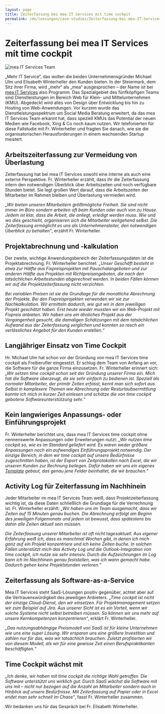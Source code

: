 ```yaml
---
layout: page
title: Zeiterfassung bei mea IT Services mit time cockpit
permalink: /de/loesungen/case-studies/Zeiterfassung-bei-mea-IT-Services-mit-time-cockpit/
---
```


<h1>Zeiterfassung bei mea IT Services mit time cockpit</h1><p>
  <img src="{{site.baseurl}}/content/images/customer_solutions/case-studies/mea-it/mea-it-services-team.png" alt="mea IT Services Team" title="mea IT Services Team" />
</p><p>„Mehr IT Service“, das wollen die beiden Unternehmensgründer Michael Ulm und Elisabeth Winterheller den Kunden bieten. In der Steiermark, dem Sitz ihrer Firma, wird „mehr“ als „mea“ ausgesprochen – der Name ist bei <a href="http://www.mea-it.com/" title="mea IT Services" target="_blank">mea IT Services</a> also Programm. Das Spezialgebiet des fünfköpfigen Teams sind Dienstleistungen im Bereich Web für Klein- und Mittelunternehmen (KMU). Abgedeckt wird alles von Design über Entwicklung bis hin zu Hosting von Web-Anwendungen. Vor kurzem wurde das Dienstleistungsspektrum um Social Media Beratung erweitert, da das mea IT Services Team erkannt hat, dass speziell KMUs das Potential der neuen Medien wie Facebook, Xing &amp; Co noch kaum nutzen. Wir telefonierten für diese Fallstudie mit Fr. Winterheller und fragten Sie danach, wie sie die organisatorischen Herausforderungen in einem wachsenden Startup meistert.</p><h2>Arbeitszeiterfassung zur Vermeidung von Überlastung</h2><p>Zeiterfassung hat bei mea IT Services sowohl eine interne als auch eine externe Perspektive. Fr. Winterheller erzählt, dass ihr die Zeiterfassung intern den notwendigen Überblick über Arbeitszeiten und noch verfügbare Stunden bietet. Sie legt großen Wert darauf, dass die Arbeitszeiten der Mitarbeiter im Rahmen bleiben und Überlastung vermieden wird.</p><p>
  <em>„Wir bieten unseren Mitarbeitern größtmögliche Freiheit. Sie sind nicht immer im Büro sondern arbeiten oft beim Kunden oder auch von zu Hause. Jedem ist klar, dass die Arbeit, die anliegt, erledigt werden muss. Wie und wo dies geschieht, organisieren sich die Mitarbeiter weitgehend selbst. Die Zeiterfassung ermöglicht es uns als Unternehmensleiter, den notwendigen Überblick zu behalten“</em>, erzählt Fr. Winterheller.</p><h2>Projektabrechnung und -kalkulation</h2><p>Der zweite, wichtige Anwendungsbereich der Zeiterfassungsdaten ist die Projektabrechnung. Fr. Winterheller berichtet: <em>„Unser Geschäft besteht in etwa zur Hälfte aus Fixpreisprojekten mit Pauschalangeboten und zur anderen Hälfte aus Projekten mit Richtpreisangeboten, die nach den tatsächlichen Arbeitsstunden abgerechnet werden. In beiden Fällen können wir auf die Projektzeiterfassung nicht verzichten.</em></p><p>
  <em>Bei variablen Preisen ist sie die Grundlage für die monatliche Abrechnung der Projekte. Bei den Fixpreisprojekten verwenden wir sie zur Nachkalkulation. Wir ermitteln dadurch, wie gut wir in dem jeweiligen Projekt geschätzt haben. Erst heute wieder mussten wir ein Web-Projekt mit Fixpreis anbieten. Wir haben uns ein ähnliches Projekt aus der Vergangenheit gesucht, die damaligen Schätzungen mit dem tatsächlichen Aufwand aus der Zeiterfassung verglichen und konnten so rasch ein verlässliches Angebot für den Kunden erstellen.“</em>
</p><h2>Langjähriger Einsatz von Time Cockpit </h2><p>Hr. Michael Ulm hat schon vor der Gründung von mea IT Services time cockpit als Freiberufler eingesetzt. Er schlug dem Team von Anfang an vor, die Software für die ganze Firma einzusetzen. Fr. Winterheller erinnert sich: <em>„Wir setzen time cockpit schon seit der Gründung unserer Firma ein. Mich hat die Software überzeugt, da sie sehr einfach zu bedienen ist. Speziell als normaler Mitarbeiter, der primär Zeiten erfasst, kennt man sich sofort aus. Selbst in komplexere Themen wie Abrechnung oder Resturlaubsermittlung konnte ich mich in kurzer Zeit einlesen und schätze die von time cockpit gebotene Softwareunterstützung sehr.“</em></p><h2>Kein langwieriges Anpassungs- oder Einführungsprojekt</h2><p>Fr. Winterheller berichtet uns, dass mea IT Services time cockpit ohne nennenswerte Anpassungen oder Erweiterungen nutzt: <em>„Wir nutzen time cockpit so, wie es im Standard geliefert wird. Es waren weder größere Anpassungen noch ein aufwendiges Einführungsprojekt notwendig. Der einzige Bereich, in dem wir time cockpit auf unsere Bedürfnisse zugeschnitten haben, ist der Export von Zeitprotokollen nach Excel, die wir unseren Kunden zur Rechnung beilegen. Dafür haben wir uns ein eigenes <a href="http://www.timecockpit.com/tour/reporting" title="Excel Template für time cockpit" target="_blank">Template</a> gebaut, das genau jene Felder beinhaltet, die wir brauchen.“</em></p><h2>Activity Log für Zeiterfassung im Nachhinein</h2><p>Jeder Mitarbeiter im mea IT Services Team weiß, dass Projektzeiterfassung wichtig ist, da diese Daten schließlich die Grundlage für die Verrechnung ist. Fr. Winterheller erzählt: <em>„Wir haben uns im Team ausgemacht, dass wir Zeiten auf 15 Minuten genau buchen. Die Abrechnung erfolgt am Beginn des jeweiligen Folgemonats und jedem ist bewusst, dass spätestens bis dahin alle Zeiten aktuell sein müssen.</em></p><p>
  <em>Die Zeiterfassung unserer Mitarbeiter ist oft nicht tagesaktuell. Aus eigener Erfahrung weiß ich, dass es manchmal Wochen gibt, in denen ich mich ganz auf ein Projekt konzentriere und ich keine Zeiten buche. In solchen Fällen unterstützt mich das Activity Log und die Outlook-Integration von time cockpit, ich nutze sie sehr intensiv. Durch die Aufzeichnungen im Log kann ich im Nachhinein genau feststellen, was ich wann gemacht habe. Dadurch gehen keine Projektstunden verloren.“</em>
</p><h2>Zeiterfassung als Software-as-a-Service</h2><p>Mea IT Services steht SaaS-Lösungen positiv gegenüber, achtet aber auf die Vertrauenswürdigkeit des jeweiligen Anbieters. <em>„Time cockpit ist nicht der einzige Cloud-Dienst, den wir einsetzen. Für Projektmanagement setzen wir zum Beispiel auf Jira. Aus unserer Sicht ist es ein Vorteil, wenn wir solche Systeme nicht selbst betreiben müssen. So können wir uns mehr auf unsere Kernkompetenzen konzentrieren“</em>, erklärt Fr. Winterheller.</p><p>
  <em>„Das nutzungsabhängige Preismodell von SaaS ist für kleine Unternehmen wie uns eine super Lösung. Wir ersparen uns eine größere Investition und zahlen nur für das, was wir tatsächlich brauchen. Zuletzt profitierten wir von diesem Modell, als wir für eine gewisse Zeit einen Berufspraktikanten beschäftigten.“</em>
</p><h2>Time Cockpit wächst mit</h2><p>
  <em>„Ich denke, wir haben mit time cockpit die richtige Wahl getroffen. Die Software unterstützt uns wirklich gut. Durch SaaS wächst die Software mit uns mit – nicht nur bezogen auf die Anzahl an Mitarbeiter sondern auch in Hinblick auf unsere Bedürfnisse. Mit Zeiterfassung auf Papier oder in Excel endet man sehr schnell im Chaos“</em>, fasst Fr. Winterheller zusammen.</p><p>Wir bedanken uns für das Gespräch bei Fr. Elisabeth Winterheller.</p>